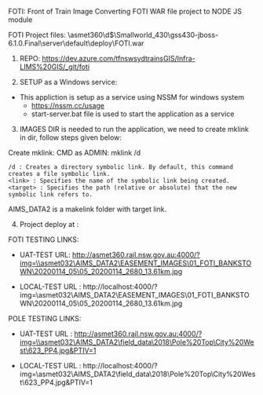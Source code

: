FOTI: Front of Train Image 
Converting FOTI WAR file project to NODE JS module 

FOTI Project files: \\asmet360\d$\Smallworld_430\gss430-jboss-6.1.0.Final\server\default\deploy\FOTI.war

1. REPO: https://dev.azure.com/tfnswsydtrainsGIS/Infra-LIMS%20GIS/_git/foti


2. SETUP as a Windows service: 
* This appliction is setup as a service using NSSM for windows system
    - https://nssm.cc/usage
    - start-server.bat file is used to start the application as a service

3. IMAGES DIR is needed to run the application, we need to create mklink in dir, follow steps given below:

Create mklink:
CMD as ADMIN: mklink /d <link> <target>

    /d : Creates a directory symbolic link. By default, this command creates a file symbolic link.
    <link> : Specifies the name of the symbolic link being created.
    <target> : Specifies the path (relative or absolute) that the new symbolic link refers to.

AIMS_DATA2 is a makelink folder with target link.

4. Project deploy at : 

FOTI TESTING LINKS:

 * UAT-TEST URL: http://asmet360.rail.nsw.gov.au:4000/?img=\\asmet032\AIMS_DATA2\EASEMENT_IMAGES\01_FOTI_BANKSTOWN\20200114_05\05_20200114_2680_13.61km.jpg

 * LOCAL-TEST URL : http://localhost:4000/?img=\\asmet032\AIMS_DATA2\EASEMENT_IMAGES\01_FOTI_BANKSTOWN\20200114_05\05_20200114_2680_13.61km.jpg 


POLE TESTING LINKS:

 * UAT-TEST URL : http://asmet360.rail.nsw.gov.au:4000/?img=\\asmet032\AIMS_DATA2\field_data\2018\Pole%20Top\City%20West\623_PP4.jpg&PTIV=1

 * LOCAL-TEST URL : http://localhost:4000/?img=\\asmet032\AIMS_DATA2\field_data\2018\Pole%20Top\City%20West\623_PP4.jpg&PTIV=1


